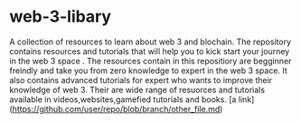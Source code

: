 # web-3-libary
A collection of resources to learn about web 3 and blochain.
The repository contains resources and tutorials that will help you to kick start your journey in the web 3 space .
The resources contain in this repositiory are begginner freindly and take you from  zero knowledge to expert in the web 3 space.
It also contains advanced tutorials for expert who wants to improve their knowledge of web 3.
Their are wide range of resuorces and tutorials available in videos,websites,gamefied tutorials and books.
[a link] (https://github.com/user/repo/blob/branch/other_file.md)
